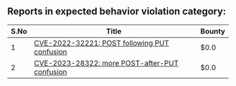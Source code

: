 ## Reports in expected behavior violation category:
| S.No | Title | Bounty |
| ---- | ----- | ------ |
| 1 | [CVE-2022-32221: POST following PUT confusion](https://hackerone.com/reports/1704017) | $0.0 |
| 2 | [CVE-2023-28322: more POST-after-PUT confusion](https://hackerone.com/reports/1954658) | $0.0 |